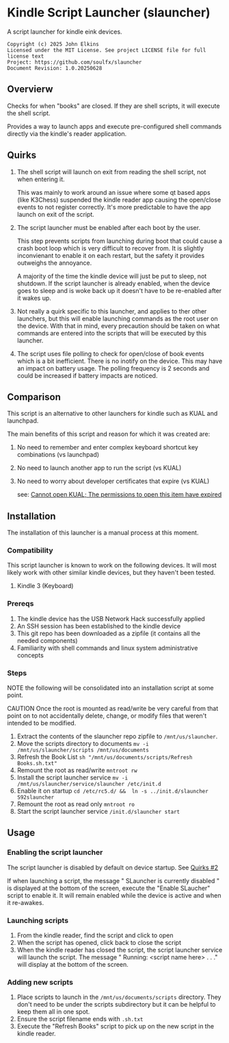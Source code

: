# Kindle Script Launcher (slauncher)

A script launcher for kindle eink devices.

    Copyright (c) 2025 John Elkins
    Licensed under the MIT License. See project LICENSE file for full license text
    Project: https://github.com/soulfx/slauncher
    Document Revision: 1.0.20250628

## Overvierw

Checks for when "books" are closed. If they are shell scripts, it will execute the shell script.

Provides a way to launch apps and execute pre-configured shell commands directly via the kindle's reader application.

## Quirks

 1. The shell script will launch on exit from reading the shell script, not when entering it.
    
    This was mainly to work around an issue where some qt based apps (like K3Chess) suspended the kindle reader app causing the open/close events to not register correctly.  It's more predictable to have the app launch on exit of the script.
 2. The script launcher must be enabled after each boot by the user.
    
    This step prevents scripts from launching during boot that could cause a crash boot loop which is very difficult to recover from. It is slightly inconvienant to enable it on each restart, but the safety it provides outweighs the annoyance.
    
    A majority of the time the kindle device will just be put to sleep, not shutdown.  If the script launcher is already enabled, when the device goes to sleep and is woke back up it doesn't have to be re-enabled after it wakes up.
 3. Not really a quirk specific to this launcher, and applies to ther other launchers, but this will enable launching commands as the root user on the device.  With that in mind, every precaution should be taken on what commands are entered into the scripts that will be executed by this launcher.
  4. The script uses file polling to check for open/close of book events which is a bit inefficient.  There is no inotify on the device. This may have an impact on battery usage.  The polling frequency is 2 seconds and could be increased if battery impacts are noticed.

## Comparison

This script is an alternative to other launchers for kindle such as KUAL and launchpad.

The main benefits of this script and reason for which it was created are:
 1. No need to remember and enter complex keyboard shortcut key combinations (vs launchpad)
 1. No need to launch another app to run the script (vs KUAL)
 1. No need to worry about developer certificates that expire (vs KUAL)

    see: [Cannot open KUAL; The permissions to open this item have expired](https://www.mobileread.com/forums/showthread.php?t=367665)

## Installation

The installation of this launcher is a manual process at this moment.

### Compatibility

This script launcher is known to work on the following devices.  It will most likely work with other similar kindle devices, but they haven't been tested.

 1. Kindle 3 (Keyboard)

### Prereqs

 1. The kindle device has the USB Network Hack successfully applied
 1. An SSH session has been established to the kindle device
 1. This git repo has been downloaded as a zipfile (it contains all the needed components)
 1. Familiarity with shell commands and linux system administrative concepts 

### Steps

NOTE the following will be consolidated into an installation script at some point.

CAUTION Once the root is mounted as read/write be very careful from that point on to not accidentally delete, change, or modify files that weren't intended to be modified.

 1.  Extract the contents of the slauncher repo zipfile to `/mnt/us/slauncher`.
 2.  Move the scripts directory to documents `mv -i /mnt/us/slauncher/scripts /mnt/us/documents`
 3.  Refresh the Book List `sh "/mnt/us/documents/scripts/Refresh Books.sh.txt"`
 4.  Remount the root as read/write `mntroot rw`
 5.  Install the script launcher service `mv -i /mnt/us/slauncher/service/slauncher /etc/init.d`
 6.  Enable it on startup `cd /etc/rc5.d/ &&  ln -s ../init.d/slauncher S92slauncher`
 7.  Remount the root as read only `mntroot ro`
 8.  Start the script launcher service `/init.d/slauncher start`

## Usage

### Enabling the script launcher

The script launcher is disabled by default on device startup.  See [Quirks #2](#Quirks)

If when launching a script, the message " SLauncher is currently disabled " is displayed at the bottom of the screen, execute the "Enable SLaucher" script to enable it.  It will remain enabled while the device is active and when it re-awakes.

### Launching scripts

 1. From the kindle reader, find the script and click to open
 2. When the script has opened, click back to close the script
 3. When the kindle reader has closed the script, the script launcher service will launch the script.  The message " Running: \<script name here\> . . ." will display at the bottom of the screen.

### Adding new scripts

 1. Place scripts to launch in the `/mnt/us/documents/scripts` directory. They don't need to be under the scripts subdirectory but it can be helpful to keep them all in one spot.
 2. Ensure the script filename ends with `.sh.txt`
 3. Execute the "Refresh Books" script to pick up on the new script in the kindle reader.
